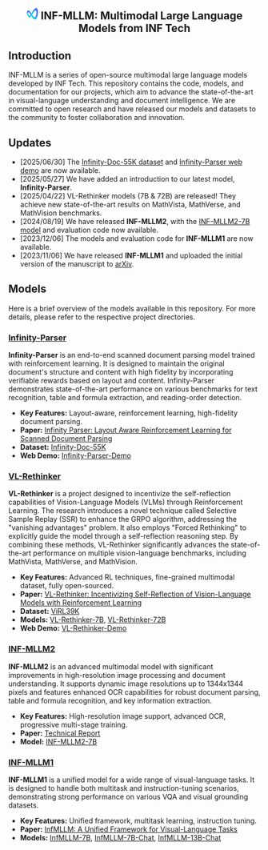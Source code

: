 <div align="center">
<a><h2><img src="Infinity-Parser/assets/logo.png" height="24" width="24" style="display: inline"> INF-MLLM: Multimodal Large Language Models from INF Tech </h2></a>
</div>

## Introduction

INF-MLLM is a series of open-source multimodal large language models developed by INF Tech. This repository contains the code, models, and documentation for our projects, which aim to advance the state-of-the-art in visual-language understanding and document intelligence. We are committed to open research and have released our models and datasets to the community to foster collaboration and innovation.

## Updates

- [2025/06/30] The [Infinity-Doc-55K dataset](https://huggingface.co/datasets/infly/Infinity-Doc-55K) and [Infinity-Parser web demo](https://huggingface.co/spaces/infly/Infinity-Parser-Demo) are now available.
- [2025/05/27] We have added an introduction to our latest model, **Infinity-Parser**.
- [2025/04/22] VL-Rethinker models (7B & 72B) are released! They achieve new state-of-the-art results on MathVista, MathVerse, and MathVision benchmarks.
- [2024/08/19] We have released **INF-MLLM2**, with the [INF-MLLM2-7B model](https://huggingface.co/QianYEee/InfMLLM2_7B_chat) and evaluation code now available.
- [2023/12/06] The models and evaluation code for **INF-MLLM1** are now available.
- [2023/11/06] We have released **INF-MLLM1** and uploaded the initial version of the manuscript to [arXiv](https://arxiv.org/abs/2311.06791).

## Models

Here is a brief overview of the models available in this repository. For more details, please refer to the respective project directories.

### [Infinity-Parser](Infinity-Parser)

**Infinity-Parser** is an end-to-end scanned document parsing model trained with reinforcement learning. It is designed to maintain the original document's structure and content with high fidelity by incorporating verifiable rewards based on layout and content. Infinity-Parser demonstrates state-of-the-art performance on various benchmarks for text recognition, table and formula extraction, and reading-order detection.

- **Key Features:** Layout-aware, reinforcement learning, high-fidelity document parsing.
- **Paper:** [Infinity Parser: Layout Aware Reinforcement Learning for Scanned Document Parsing](https://arxiv.org/abs/2506.03197)
- **Dataset:** [Infinity-Doc-55K](https://huggingface.co/datasets/infly/Infinity-Doc-55K)
- **Web Demo:** [Infinity-Parser-Demo](https://huggingface.co/spaces/infly/Infinity-Parser-Demo)

### [VL-Rethinker](https://github.com/TIGER-AI-Lab/VL-Rethinker)

**VL-Rethinker** is a project designed to incentivize the self-reflection capabilities of Vision-Language Models (VLMs) through Reinforcement Learning. The research introduces a novel technique called Selective Sample Replay (SSR) to enhance the GRPO algorithm, addressing the "vanishing advantages" problem. It also employs "Forced Rethinking" to explicitly guide the model through a self-reflection reasoning step. By combining these methods, VL-Rethinker significantly advances the state-of-the-art performance on multiple vision-language benchmarks, including MathVista, MathVerse, and MathVision.

- **Key Features:** Advanced RL techniques, fine-grained multimodal dataset, fully open-sourced.
- **Paper:** [VL-Rethinker: Incentivizing Self-Reflection of Vision-Language Models with Reinforcement Learning](https://arxiv.org/abs/2504.08837)
- **Dataset:** [ViRL39K](https://huggingface.co/datasets/TIGER-Lab/ViRL39K)
- **Models:** [VL-Rethinker-7B](https://huggingface.co/TIGER-Lab/VL-Rethinker-7B), [VL-Rethinker-72B](https://huggingface.co/TIGER-Lab/VL-Rethinker-72B)
- **Web Demo:** [VL-Rethinker-Demo](https://huggingface.co/spaces/TIGER-Lab/VL-Rethinker)

### [INF-MLLM2](INF-MLLM2)

**INF-MLLM2** is an advanced multimodal model with significant improvements in high-resolution image processing and document understanding. It supports dynamic image resolutions up to 1344x1344 pixels and features enhanced OCR capabilities for robust document parsing, table and formula recognition, and key information extraction.

- **Key Features:** High-resolution image support, advanced OCR, progressive multi-stage training.
- **Paper:** [Technical Report](INF-MLLM2/docs/tech_report.pdf)
- **Model:** [INF-MLLM2-7B](https://huggingface.co/QianYEee/InfMLLM2_7B_chat)

### [INF-MLLM1](INF-MLLM1)

**INF-MLLM1** is a unified model for a wide range of visual-language tasks. It is designed to handle both multitask and instruction-tuning scenarios, demonstrating strong performance on various VQA and visual grounding datasets.

- **Key Features:** Unified framework, multitask learning, instruction tuning.
- **Paper:** [InfMLLM: A Unified Framework for Visual-Language Tasks](https://arxiv.org/abs/2311.06791)
- **Models:** [InfMLLM-7B](https://huggingface.co/mightyzau/InfMLLM_7B), [InfMLLM-7B-Chat](https://huggingface.co/mightyzau/InfMLLM_7B_Chat), [InfMLLM-13B-Chat](https://huggingface.co/mightyzau/inf-mllm-13b-chat)


